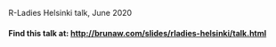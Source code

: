 
R-Ladies Helsinki talk, June 2020

#### Find this talk at: http://brunaw.com/slides/rladies-helsinki/talk.html

